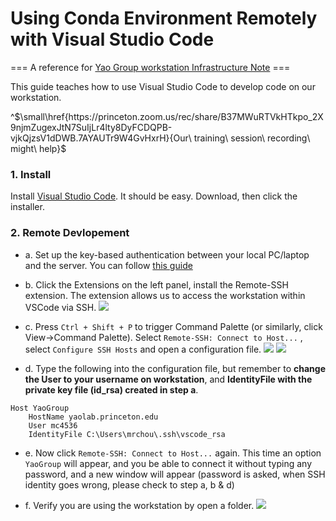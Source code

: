 # Using Conda Environment Remotely with Visual Studio Code
=== A reference for [Yao Group workstation Infrastructure Note](https://hackmd.io/dd8wi827SpCLAe8p2Ype6w) ===

This guide teaches how to use Visual Studio Code to develop code on our workstation.

^$\small\href{https://princeton.zoom.us/rec/share/B37MWuRTVkHTkpo_2X9njmZugexJtN7SuIjLr4lty8DyFCDQPB-vjkQjzsV1dDWB.7AYAUTr9W4GvHxrH}{Our\ training\ session\  recording\ might\ help}$

### 1. Install

Install [Visual Studio Code](https://code.visualstudio.com/). It should be easy. Download, then click the installer.

### 2. Remote Devlopement
* a. Set up the key-based authentication between your local PC/laptop and the server. You can follow [this guide](https://hackmd.io/9iVBJfITQwy8tIz9ubgorw?view#Tutorial-and-tips-for-SSH-login)

* b. Click the Extensions on the left panel, install the Remote-SSH extension. The extension allows us to access the workstation within VSCode via SSH. ![](https://i.imgur.com/a1CnKAh.png)

* c. Press `Ctrl + Shift + P` to trigger Command Palette (or similarly, click View->Command Palette). Select `Remote-SSH: Connect to Host...` , select `Configure SSH Hosts` and open a configuration file. 
![](https://i.imgur.com/IjFvPo2.png) 
![](https://i.imgur.com/IAn8UrJ.png)

* d. Type the following into the configuration file, but remember to **change the User to your username on workstation**, and **IdentityFile with the private key file (id_rsa) created in step a**.
```
Host YaoGroup
    HostName yaolab.princeton.edu
    User mc4536
    IdentityFile C:\Users\mrchou\.ssh\vscode_rsa
```

* e. Now click `Remote-SSH: Connect to Host...` again. This time an option `YaoGroup` will appear, and you be able to connect it without typing any password, and a new window will appear (password is asked, when SSH identity goes wrong, please check to step a, b & d)

* f. Verify you are using the workstation by open a folder.
![](https://i.imgur.com/0r6YrPK.png)
